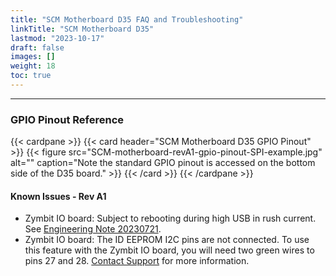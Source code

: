 ```yaml
---
title: "SCM Motherboard D35 FAQ and Troubleshooting"
linkTitle: "SCM Motherboard D35"
lastmod: "2023-10-17"
draft: false
images: []
weight: 18
toc: true
---
```


-----
### GPIO Pinout Reference

{{< cardpane >}}
{{< card header="SCM Motherboard D35 GPIO Pinout" >}}
{{< figure
    src="SCM-motherboard-revA1-gpio-pinout-SPI-example.jpg"
    alt=""
    caption="Note the standard GPIO pinout is accessed on the bottom side of the D35 board."
    >}}
{{< /card >}}
{{< /cardpane >}}


#### Known Issues - Rev A1
* Zymbit IO board: Subject to rebooting during high USB in rush current. See [Engineering Note 20230721](/reference/engineering-notes/Zymbit-Engineering-Note-20230721-SCM-Motherboard-USB.pdf).
* Zymbit IO board: The ID EEPROM I2C pins are not connected. To use this feature with the Zymbit IO board, you will need two green wires to pins 27 and 28. [Contact Support](mailto:support@zymbit.com) for more information.



